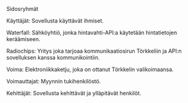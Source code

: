 ﻿Sidosryhmät

Käyttäjät: Sovellusta käyttävät ihmiset.

Waterfall: Sähköyhtiö, jonka hintavahti-API:a käytetään hintatietojen keräämiseen.

Radiochips: Yritys joka tarjoaa kommunikaatiosirun Törkkeliin ja API:n sovelluksen kanssa kommunikointiin.

Voima: Elektroniikkaketju, joka on ottanut Törkkelin valikoimaansa.

Voimauttajat: Myynnin tukihenkilöstö.

Kehittäjät: Sovellusta kehittävät ja ylläpitävät henkilöt.
